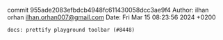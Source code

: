 commit 955ade2083efbdcb4948fc611430058dcc3ae9f4
Author: ilhan orhan <ilhan.orhan007@gmail.com>
Date:   Fri Mar 15 08:23:56 2024 +0200

    docs: prettify playground toolbar (#8448)
